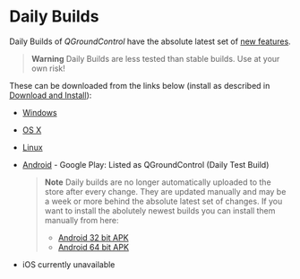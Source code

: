 # Daily Builds

Daily Builds of *QGroundControl* have the absolute latest set of [new features](../releases/daily_build_new_features.md).

> **Warning** Daily Builds are less tested than stable builds. Use at your own risk!

These can be downloaded from the links below (install as described in [Download and Install](../getting_started/download_and_install.md)):

* [Windows](https://s3-us-west-2.amazonaws.com/qgroundcontrol/builds/master/QGroundControl-installer.exe)
* [OS X](https://s3-us-west-2.amazonaws.com/qgroundcontrol/builds/master/QGroundControl.dmg)
* [Linux](https://s3-us-west-2.amazonaws.com/qgroundcontrol/builds/master/QGroundControl.AppImage)
* [Android](https://play.google.com/store/apps/details?id=org.mavlink.qgroundcontrolbeta) - Google Play: Listed as QGroundControl (Daily Test Build)
    
    > **Note** Daily builds are no longer automatically uploaded to the store after every change. They are updated manually and may be a week or more behind the absolute latest set of changes. If you want to install the abolutely newest builds you can install them manually from here:
    > 
    > * [Android 32 bit APK](https://qgroundcontrol.s3-us-west-2.amazonaws.com/builds/master/QGroundControl32.apk)
    > * [Android 64 bit APK](https://qgroundcontrol.s3-us-west-2.amazonaws.com/builds/master/QGroundControl64.apk)

* iOS currently unavailable